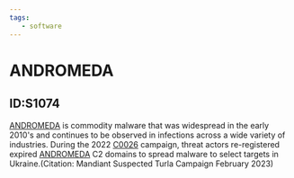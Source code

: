 ```yaml
---
tags:
   - software
---
```

# ANDROMEDA
## ID:S1074
[ANDROMEDA](software/S1074) is commodity malware that was widespread in the early 2010's and continues to be observed in infections across a wide variety of industries. During the 2022 [C0026](campaigns/C0026) campaign, threat actors re-registered expired [ANDROMEDA](software/S1074) C2 domains to spread malware to select targets in Ukraine.(Citation: Mandiant Suspected Turla Campaign February 2023)

